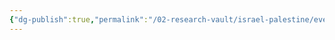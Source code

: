 ```yaml
---
{"dg-publish":true,"permalink":"/02-research-vault/israel-palestine/events/2000-2005-second-intifada/","created":"2025-08-20T16:38:28.771-04:00","updated":"2025-08-21T16:56:52.692-04:00"}
---
```


